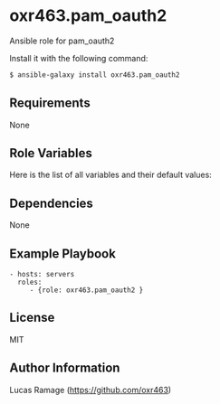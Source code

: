 oxr463.pam_oauth2
==============================

Ansible role for pam_oauth2

Install it with the following command:

```bash
$ ansible-galaxy install oxr463.pam_oauth2
```

Requirements
------------

None

Role Variables
--------------

Here is the list of all variables and their default values:



Dependencies
------------

None

Example Playbook
-------------------------

    - hosts: servers
      roles:
         - {role: oxr463.pam_oauth2 }

License
-------

MIT

Author Information
------------------

Lucas Ramage (https://github.com/oxr463)
